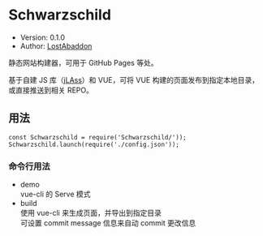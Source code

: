 # Schwarzschild

-	Version: 0.1.0
-	Author: [LostAbaddon](lostabaddon@gmail.com)

静态网站构建器，可用于 GitHub Pages 等处。

基于自建 JS 库（[jLAss](https://github.com/LostAbaddon/jLAss)）和 VUE，可将 VUE 构建的页面发布到指定本地目录，或直接推送到相关 REPO。

## 用法

```
const Schwarzschild = require('Schwarzschild/'));
Schwarzschild.launch(require('./config.json'));
```

### 命令行用法

-	demo<br>
	vue-cli 的 Serve 模式
-	build<br>
	使用 vue-cli 来生成页面，并导出到指定目录<br>
	可设置 commit message 信息来自动 commit 更改信息